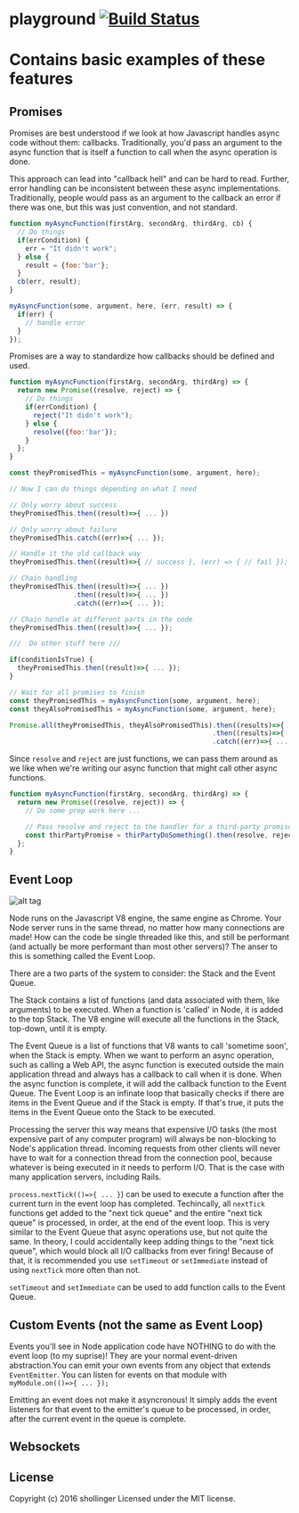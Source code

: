 # playground [![Build Status](https://secure.travis-ci.org/shollinger/node-playground.png?branch=master)](http://travis-ci.org/shollinger/node-playground)

# Contains basic examples of these features
## Promises
Promises are best understood if we look at how Javascript handles async code without them: callbacks.  Traditionally, you'd pass an argument to the async function that is itself a function to call when the async operation is done.

This approach can lead into "callback hell" and can be hard to read.  Further, error handling can be inconsistent between these async implementations.  Traditionally, people would pass as an argument to the callback an error if there was one, but this was just convention, and not standard.

```javascript
function myAsyncFunction(firstArg, secondArg, thirdArg, cb) {
  // Do things
  if(errCondition) {
    err = "It didn't work";
  } else {
    result = {foo:'bar'};
  }
  cb(err, result);
}

myAsyncFunction(some, argument, here, (err, result) => {
  if(err) {
    // handle error
  }
});
```

Promises are a way to standardize how callbacks should be defined and used.

```javascript
function myAsyncFunction(firstArg, secondArg, thirdArg) => {
  return new Promise((resolve, reject) => {
    // Do things
    if(errCondition) {
      reject("It didn't work");
    } else {
      resolve({foo:'bar'});
    }
  };
}

const theyPromisedThis = myAsyncFunction(some, argument, here);

// Now I can do things depending on what I need

// Only worry about success
theyPromisedThis.then((result)=>{ ... })

// Only worry about failure
theyPromisedThis.catch((err)=>{ ... });

// Handle it the old callback way
theyPromisedThis.then((result)=>{ // success }, (err) => { // fail });

// Chain handling
theyPromisedThis.then((result)=>{ ... })
                .then((result)=>{ ... })
                .catch((err)=>{ ... });

// Chain handle at different parts in the code
theyPromisedThis.then((result)=>{ ... });

///  Do other stuff here ///

if(conditionIsTrue) {
  theyPromisedThis.then((result)=>{ ... });
}

// Wait for all promises to finish
const theyPromisedThis = myAsyncFunction(some, argument, here);
const theyAlsoPromisedThis = myAsyncFunction(some, argument, here);

Promise.all(theyPromisedThis, theyAlsoPromisedThis).then((results)=>{ ... })
                                                   .then((results)=>{ ... })
                                                   .catch((err)=>{ ... });

```
Since `resolve` and `reject` are just functions, we can pass them around as we like when we're writing our async function that might call other async functions.

```javascript
function myAsyncFunction(firstArg, secondArg, thirdArg) => {
  return new Promise((resolve, reject)) => {
    // Do some prep work here ...

    // Pass resolve and reject to the handler for a third-party promise
    const thirPartyPromise = thirPartyDoSomething().then(resolve, reject);
  };
}
```

## Event Loop
![alt tag](https://ga-chicago.gitbooks.io/wdi-ravenclaw/content/07_fullstack_node/eventloop.png)

Node runs on the Javascript V8 engine, the same engine as Chrome.  Your Node server runs in the same thread, no matter how many connections are made!  How can the code be single threaded like this, and still be performant (and actually be more performant than most other servers)?  The anser to this is something called the Event Loop.

There are a two parts of the system to consider: the Stack and the Event Queue.

The Stack contains a list of functions (and data associated with them, like arguments) to be executed.  When a function is 'called' in Node, it is added to the top Stack.  The V8 engine will execute all the functions in the Stack, top-down, until it is empty.

The Event Queue is a list of functions that V8 wants to call 'sometime soon', when the Stack is empty.  When we want to perform an async operation, such as calling a Web API, the async function is executed outside the main application thread and always has a callback to call when it is done.  When the async function is complete, it will add the callback function to the Event Queue.  The Event Loop is an infinate loop that basically checks if there are items in the Event Queue and if the Stack is empty.  If that's true, it puts the items in the Event Queue onto the Stack to be executed.

Processing the server this way means that expensive I/O tasks (the most expensive part of any computer program) will always be non-blocking to Node's application thread.  Incoming requests from other clients will never have to wait for a connection thread from the connection pool, because whatever is being executed in it needs to perform I/O.  That is the case with many application servers, including Rails.

`process.nextTick(()=>{ ... }`) can be used to execute a function after the current turn in the event loop has completed.  Techincally, all `nextTick` functions get added to the "next tick queue" and the entire "next tick queue" is processed, in order, at the end of the event loop.  This is very similar to the Event Queue that async operations use, but not quite the same.  In theory, I could accidentally keep adding things to the "next tick queue", which would block all I/O callbacks from ever firing!  Because of that, it is recommended you use `setTimeout` or `setImmediate` instead of using `nextTick` more often than not.

`setTimeout` and `setImmediate` can be used to add function calls to the Event Queue.

## Custom Events (not the same as Event Loop)
Events you'll see in Node application code have NOTHING to do with the event loop (to my suprise)! They are your normal event-driven abstraction.You can emit your own events from any object that extends `EventEmitter`.  You can listen for events on that module with `myModule.on(()=>{ ... });`

Emitting an event does not make it asyncronous!  It simply adds the event listeners for that event to the emitter's queue to be processed, in order, after the current event in the queue is complete.

## Websockets

## License
Copyright (c) 2016 shollinger
Licensed under the MIT license.
